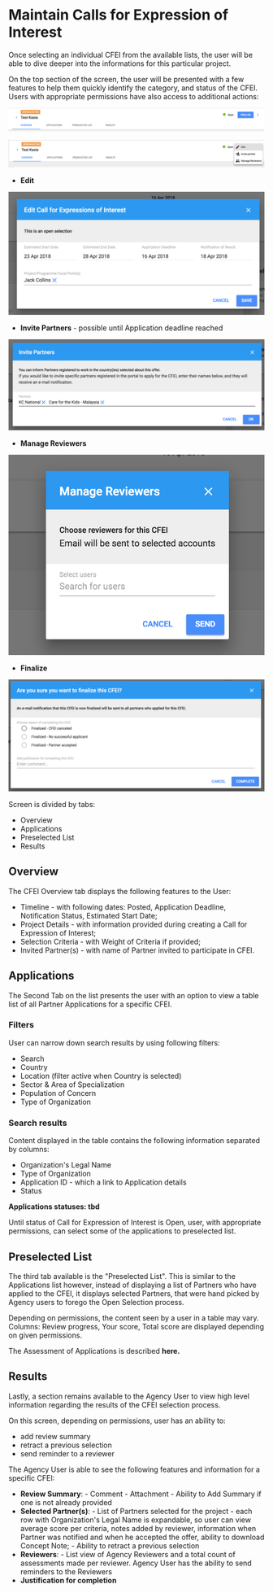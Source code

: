# Maintain Calls for Expression of Interest

Once selecting an individual CFEI from the available lists, the user will be able to dive deeper into the informations for this particular project.

On the top section of the screen, the user will be presented with a few features to help them quickly identify the category, and status of the CFEI. Users with appropriate permissions have also access to additional actions:

![Screen header with menu closed](../.gitbook/assets/screen-shot-2018-04-10-at-15.31.30.png)

![Screen header with menu open](../.gitbook/assets/screen-shot-2018-04-10-at-15.31.49.png)

* **Edit**

![Edit - modal window](../.gitbook/assets/edit.png)

* **Invite Partners** - possible until Application deadline reached

![Invite Partners - modal window](../.gitbook/assets/screen-shot-2018-04-10-at-15.30.55.png)

* **Manage Reviewers**

![Manage reviewers - modal window](../.gitbook/assets/screen-shot-2018-04-10-at-15.32.01.png)

* **Finalize**

![Finalize - modal window](../.gitbook/assets/screen-shot-2018-04-10-at-15.33.10.png)



Screen is divided by tabs:

* Overview
* Applications
* Preselected List
* Results

## Overview

The CFEI Overview tab displays the following features to the User:

* Timeline - with following dates: Posted, Application Deadline, Notification Status, Estimated Start Date;
* Project Details - with information provided during creating a Call for Expression of Interest;
* Selection Criteria - with Weight of Criteria if provided;
* Invited Partner\(s\) - with name of Partner invited to participate in CFEI.

## Applications

The Second Tab on the list presents the user with an option to view a table list of all Partner Applications for a specific CFEI.

### Filters

User can narrow down search results by using following filters:

* Search
* Country
* Location \(filter active when Country is selected\)
* Sector & Area of Specialization
* Population of Concern
* Type of Organization

### Search results

Content displayed in the table contains the following information separated by columns:

* Organization's Legal Name
* Type of Organization
* Application ID - which a link to Application details
* Status

**Applications statuses: tbd**

Until status of Call for Expression of Interest is Open, user, with appropriate permissions, can select some of the applications to preselected list.

## Preselected List

The third tab available is the "Preselected List". This is similar to the Applications list however, instead of displaying a list of Partners who have applied to the CFEI, it displays selected Partners, that were hand picked by Agency users to forego the Open Selection process. 

Depending on permissions, the content seen by a user in a table may vary. Columns: Review progress, Your score, Total score are displayed depending on given permissions.

The Assessment of Applications is described **here.**

## Results

Lastly, a section remains available to the Agency User to view high level information regarding the results of the CFEI selection process. 

On this screen, depending on permissions, user has an ability to:

* add review summary
* retract a previous selection
* send reminder to a reviewer

The Agency User is able to see the following features and information for a specific CFEI:

* **Review Summary**: - Comment - Attachment - Ability to Add Summary if one is not already provided 
* **Selected Partner\(s\)**: - List of Partners selected for the project - each row with Organization's Legal Name is expandable, so user can view average score per criteria, notes added by reviewer, information when Partner was notified and when he accepted the offer, ability to download Concept Note;  - Ability to retract a previous selection 
* **Reviewers**: - List view of Agency Reviewers and a total count of assessments made per reviewer. Agency User has the ability to send reminders to the Reviewers 
* **Justification for completion**

